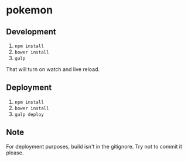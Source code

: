 # pokemon

## Development

1. `npm install`
2. `bower install`
3. `gulp`

That will turn on watch and live reload.

## Deployment

1. `npm install`
2. `bower install`
3. `gulp deploy`

## Note

For deployment purposes, build isn't in the gitignore. Try not to commit it please.
